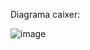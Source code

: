 Diagrama caixer:

![image](https://github.com/albert1413/M5_UML/assets/145456779/981c3bd1-5f4a-47b3-b415-ac30adb48458)
